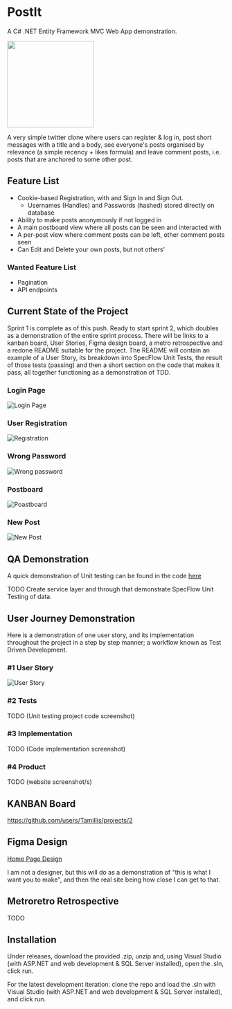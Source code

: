 # PostIt
A C# .NET Entity Framework MVC Web App demonstration.

<img src="./PostItDemo/wwwroot/Assets//PostItsLogo.png" style="margin:0px 0px auto:" width="200px"/>

A very simple twitter clone where users can register & log in, post short messages with a title and a body, see everyone's posts organised by relevance (a simple recency + likes formula) and leave comment posts, i.e. posts that are anchored to some other post.

## Feature List
- Cookie-based Registration, with and Sign In and Sign Out.
  - Usernames (Handles) and Passwords (hashed) stored directly on database
- Ability to make posts anonymously if not logged in
- A main postboard view where all posts can be seen and interacted with
- A per-post view where comment posts can be left, other comment posts seen
- Can Edit and Delete your own posts, but not others'

### Wanted Feature List
- Pagination
- API endpoints

## Current State of the Project
Sprint 1 is complete as of this push. Ready to start sprint 2, which doubles as a demonstration of the entire sprint process. There will be links to a kanban board, User Stories, Figma design board, a metro retrospective and a redone README suitable for the project. The README will contain an example of a User Story, its breakdown into SpecFlow Unit Tests, the result of those tests (passing) and then a short section on the code that makes it pass, all together functioning as a demonstration of TDD.

### Login Page
![Login Page](./Screenshots/LoginPage.jpg)

### User Registration
![Registration](./Screenshots/DavidRegistered.jpg)

### Wrong Password
![Wrong password](./Screenshots/WrongPassword.jpg)

### Postboard
![Poastboard](./Screenshots/Postboard.jpg)

### New Post
![New Post](./Screenshots/NewPost.jpg)

## QA Demonstration
A quick demonstration of Unit testing can be found in the code [here](./PostItsTests/UtilsTests.cs)

TODO Create service layer and through that demonstrate SpecFlow Unit Testing of data.

## User Journey Demonstration
Here is a demonstration of one user story, and its implementation throughout the project in a step by step manner; a workflow known as Test Driven Development.
### #1 User Story 

![User Story](./Screenshots/UserStory.jpg)

### #2 Tests 
TODO (Unit testing project code screenshot)
### #3 Implementation 
TODO (Code implementation screenshot)

### #4 Product 
TODO (website screenshot/s)

## KANBAN Board

https://github.com/users/Tamillis/projects/2

## Figma Design
[Home Page Design](https://www.figma.com/file/1JO25scDlwgyS5pMxvU0Cb/PostIts-Homepage?type=design&node-id=0%3A1&mode=design&t=wMqsCHv867fsVw1f-1)

I am not a designer, but this will do as a demonstration of "this is what I want you to make", and then the real site being how close I can get to that.

## Metroretro Retrospective
TODO

## Installation

Under releases, download the provided .zip, unzip and, using Visual Studio (with ASP.NET and web development & SQL Server installed), open the .sln, click run.

For the latest development iteration: clone the repo and load the .sln with Visual Studio (with ASP.NET and web development & SQL Server installed), and click run.